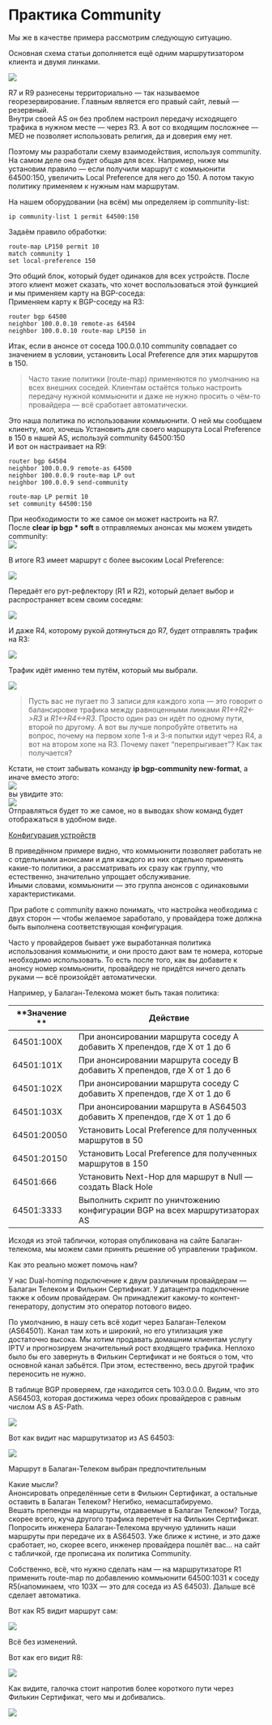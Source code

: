 # Практика Community

Мы же в качестве примера рассмотрим следующую ситуацию.  

Основная схема статьи дополняется ещё одним маршрутизатором клиента и двумя линками.  

![](https://dan4i4ek.info/src/0_c72dc_b5f04e3a_XXL.png)  

R7 и R9 разнесены территориально — так называемое георезервирование. Главным является его правый сайт, левый — резервный.  
Внутри своей AS он без проблем настроил передачу исходящего трафика в нужном месте — через R3\. А вот со входящим посложнее — MED не позволяет использовать религия, да и доверия ему нет.  

Поэтому мы разработали схему взаимодействия, используя community. На самом деле она будет общая для всех. Например, ниже мы установим правило — если получили маршрут с коммьюнити 64500:150, увеличить Local Preference для него до 150\. А потом такую политику применяем к нужным нам маршрутам.  

На нашем оборудовании (на всём) мы определяем ip community-list:  

    ip community-list 1 permit 64500:150

Задаём правило обработки:  

    route-map LP150 permit 10
    match community 1
    set local-preference 150

Это общий блок, который будет одинаков для всех устройств. После этого клиент может сказать, что хочет воспользоваться этой функцией и мы применяем карту на BGP-соседа:  
Применяем карту к BGP-соседу на R3:  

    router bgp 64500
    neighbor 100.0.0.10 remote-as 64504
    neighbor 100.0.0.10 route-map LP150 in

Итак, если в анонсе от соседа 100.0.0.10 community совпадает со значением в условии, установить Local Preference для этих маршрутов в 150.  

> Часто такие политики (route-map) применяются по умолчанию на всех внешних соседей. Клиентам остаётся только настроить передачу нужной коммьюнити и даже не нужно просить о чём-то провайдера — всё сработает автоматически.

Это наша политика по использовании коммьюнити. О ней мы сообщаем клиенту, мол, хочешь Установить для своего маршрута Local Preference в 150 в нашей AS, используй community 64500:150  
И вот он настраивает на R9:  

    router bgp 64504
    neighbor 100.0.0.9 remote-as 64500
    neighbor 100.0.0.9 route-map LP out
    neighbor 100.0.0.9 send-community

    route-map LP permit 10
    set community 64500:150

При необходимости то же самое он может настроить на R7.  
После **clear ip bgp * soft** в отправляемых анонсах мы можем увидеть community:  
![](https://dan4i4ek.info/src/0_d4c6c_f3bf3a6a_XXL.png)  

В итоге R3 имеет маршрут с более высоким Local Preference:  

![](https://dan4i4ek.info/src/0_c72de_927369c1_XL.png)  

Передаёт его рут-рефлектору (R1 и R2), который делает выбор и распространяет всем своим соседям:  

![](https://dan4i4ek.info/src/0_c72df_6de773eb_XL.png)  

И даже R4, которому рукой дотянуться до R7, будет отправлять трафик на R3:  

![](https://dan4i4ek.info/src/0_c72e0_245dce0d_XL.png)  

Трафик идёт именно тем путём, который мы выбрали.  

![](https://dan4i4ek.info/src/0_c72e1_25a155db_L.png)  

> Пусть вас не пугает по 3 записи для каждого хопа — это говорит о балансировке трафика между равноценными линками _R1<->R2<->R3_ и _R1<->R4<->R3_. Просто один раз он идёт по одному пути, второй по другому. А вот вы лучше попробуйте ответить на вопрос, почему на первом хопе 1-я и 3-я попытки идут через R4, а вот на втором хопе на R3\. Почему пакет “перепрыгивает”? Как так получается?

Кстати, не стоит забывать команду **ip bgp-community new-format**, а иначе вместо этого:  
![](https://dan4i4ek.info/src/0_c72e3_c257e926_M.png)  
вы увидите это:  
![](https://dan4i4ek.info/src/0_c72e2_cf91a1ac_M.png)  
Отправляться будет то же самое, но в выводах show команд будет отображаться в удобном виде.  

[Конфигурация устройств](https://docs.google.com/document/d/1WFjksUR5aD2KhuN_ypA1IOMFavRzOX6p5ledbhyAN8o/pub)  

В приведённом примере видно, что коммьюнити позволяет работать не с отдельными анонсами и для каждого из них отдельно применять какие-то политики, а рассматривать их сразу как группу, что естественно, значительно упрощает обслуживание.  
Иными словами, коммьюнити — это группа анонсов с одинаковыми характеристиками.  

При работе с community важно понимать, что настройка необходима с двух сторон — чтобы желаемое заработало, у провайдера тоже должна быть выполнена соответствующая конфигурация.  

Часто у провайдеров бывает уже выработанная политика использования коммьюнити, и они просто дают вам те номера, которые необходимо использовать. То есть после того, как вы добавите к анонсу номер коммьюнити, провайдеру не придётся ничего делать руками — всё произойдёт автоматически.  

Например, у Балаган-Телекома может быть такая политика:  

| **Значение ** | **Действие**                                                                |
|---------------|-----------------------------------------------------------------------------|
| 64501:100Х    | При анонсировании маршрута соседу A добавить Х препендов, где Х от 1 до 6   |
| 64501:101X    | При анонсировании маршрута соседу B добавить Х препендов, где Х от 1 до 6   |
| 64501:102X    | При анонсировании маршрута соседу C добавить Х препендов, где Х от 1 до 6   |
| 64501:103X    | При анонсировании маршрута в AS64503 добавить Х препендов, где Х от 1 до 6  |
| 64501:20050   | Установить Local Preference для полученных маршрутов в 50                   |
| 64501:20150   | Установить Local Preference для полученных маршрутов в 150                  |
| 64501:666     | Установить Next-Hop для маршрут в Null — создать Black Hole                 |
| 64501:3333    | Выполнить скрипт по уничтожению конфигурации BGP на всех маршрутизаторах AS |

Исходя из этой таблички, которая опубликована на сайте Балаган-телекома, мы можем сами принять решение об управлении трафиком.  

Как это реально может помочь нам?  

У нас Dual-homing подключение к двум различным провайдерам — Балаган Телеком и Филькин Сертификат. У датацентра подключение также к обоим провайдерам. Он принадлежит какому-то контент-генератору, допустим это оператор потового видео.  

По умолчанию, в нашу сеть всё ходит через Балаган-Телеком (AS64501). Канал там хоть и широкий, но его утилизация уже достаточно высока. Мы хотим продавать домашним клиентам услугу IPTV и прогнозируем значительный рост входящего трафика. Неплохо было бы его завернуть в Филькин Сертификат и не бояться о том, что основной канал забьётся. При этом, естественно, весь другой трафик переносить не нужно.  

В таблице BGP проверяем, где находится сеть 103.0.0.0\. Видим, что это AS64503, которая достижима через обоих провайдеров с равным числом AS в AS-Path.  

![](https://dan4i4ek.info/src/0_c72e4_cae17b05_L.png)  

Вот как видит нас маршрутизатор из AS 64503:  

![](https://dan4i4ek.info/src/0_c72e5_a81ea8d5_XL.png)  

Маршрут в Балаган-Телеком выбран предпочтительным  

Какие мысли?  
Анонсировать определённые сети в Филькин Сертификат, а остальные оставить в Балаган Телеком? Негибко, немасштабируемо.  
Вешать препенды на маршруты, отдаваемые в Балаган Телеком? Тогда, скорее всего, куча другого трафика перетечёт на Филькин Сертификат.  
Попросить инженера Балаган-Телекома вручную удлинить наши маршруты при передаче их в AS64503\. Уже ближе к истине, и это даже сработает, но, скорее всего, инженер провайдера пошлёт вас… на сайт с табличкой, где прописана их политика Community.  

Собственно, всё, что нужно сделать нам — на маршрутизаторе R1 применить route-map по добавлению коммьюнити 64500:1031 к соседу R5(напоминаем, что 103Х — это для соседа из AS 64503). Дальше всё сделает автоматика.  

Вот как R5 видит маршрут сам:  

![](https://dan4i4ek.info/src/0_c72e6_656200ee_XL.png)  

Всё без изменений.  

Вот как его видит R8:  

![](https://dan4i4ek.info/src/0_c72e7_762d55ee_XL.png)  

Как видите, галочка стоит напротив более короткого пути через Филькин Сертификат, чего мы и добивались.  

![](https://dan4i4ek.info/src/0_c72e8_9af66ca4_L.png)  
